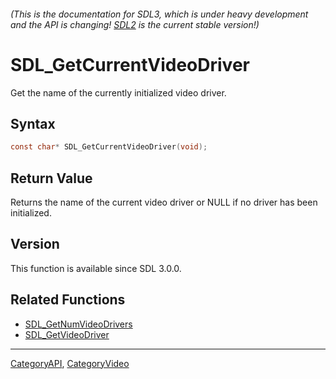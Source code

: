 ###### (This is the documentation for SDL3, which is under heavy development and the API is changing! [SDL2](https://wiki.libsdl.org/SDL2/) is the current stable version!)
# SDL_GetCurrentVideoDriver

Get the name of the currently initialized video driver.

## Syntax

```c
const char* SDL_GetCurrentVideoDriver(void);

```

## Return Value

Returns the name of the current video driver or NULL if no driver has been
initialized.

## Version

This function is available since SDL 3.0.0.

## Related Functions

* [SDL_GetNumVideoDrivers](SDL_GetNumVideoDrivers.md)
* [SDL_GetVideoDriver](SDL_GetVideoDriver.md)

----
[CategoryAPI](CategoryAPI.md), [CategoryVideo](CategoryVideo.md)
